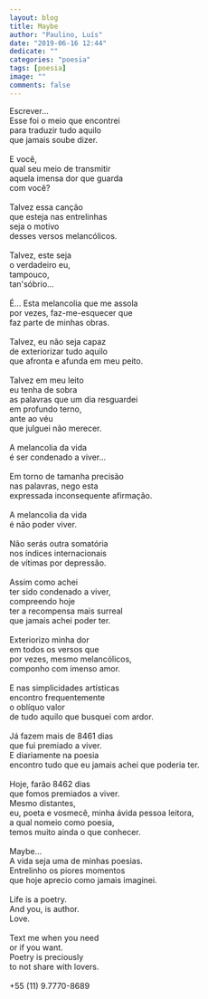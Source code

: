 ```yaml
---
layout: blog
title: Maybe
author: "Paulino, Luís"
date: "2019-06-16 12:44"
dedicate: ""
categories: "poesia"
tags: [poesia]
image: ""
comments: false
---
```


Escrever...\
Esse foi o meio que encontrei\
para traduzir tudo aquilo\
que jamais soube dizer.\
\
E você,\
qual seu meio de transmitir\
aquela imensa dor que guarda\
com você?\
\
Talvez essa canção\
que esteja nas entrelinhas\
seja o motivo\
desses versos melancólicos.\
\
Talvez, este seja\
o verdadeiro eu,\
tampouco,\
tan'sóbrio...\
\
É... Esta melancolia que me assola\
por vezes, faz-me-esquecer que\
faz parte de minhas obras.\
\
Talvez, eu não seja capaz\
de exteriorizar tudo aquilo\
que afronta e afunda em meu peito.\
\
Talvez em meu leito\
eu tenha de sobra\
as palavras que um dia resguardei\
em profundo terno,\
ante ao véu\
que julguei não merecer.\
\
A melancolia da vida\
é ser condenado a viver...\
\
Em torno de tamanha precisão\
nas palavras, nego esta\
expressada inconsequente afirmação.\
\
A melancolia da vida\
é não poder viver.\
\
Não serás outra somatória\
nos índices internacionais\
de vítimas por depressão.\
\
Assim como achei\
ter sido condenado a viver,\
compreendo hoje\
ter a recompensa mais surreal\
que jamais achei poder ter.\
\
Exteriorizo minha dor\
em todos os versos que\
por vezes, mesmo melancólicos,\
componho com imenso amor.\
\
E nas simplicidades artísticas\
encontro frequentemente\
o oblíquo valor\
de tudo aquilo que busquei com ardor.\
\
Já fazem mais de 8461 dias\
que fui premiado a viver.\
E diariamente na poesia\
encontro tudo que eu jamais achei que poderia ter.\
\
Hoje, farão 8462 dias\
que fomos premiados a viver.\
Mesmo distantes,\
eu, poeta e vosmecê, minha ávida pessoa leitora,\
a qual nomeio como poesia,\
temos muito ainda o que conhecer.\
\
Maybe...\
A vida seja uma de minhas poesias.\
Entrelinho os piores momentos\
que hoje aprecio como jamais imaginei.\
\
Life is a poetry.\
And you, is author.\
Love.\
\
Text me when you need\
or if you want.\
Poetry is preciously\
to not share with lovers.\
\
+55 (11) 9.7770-8689
